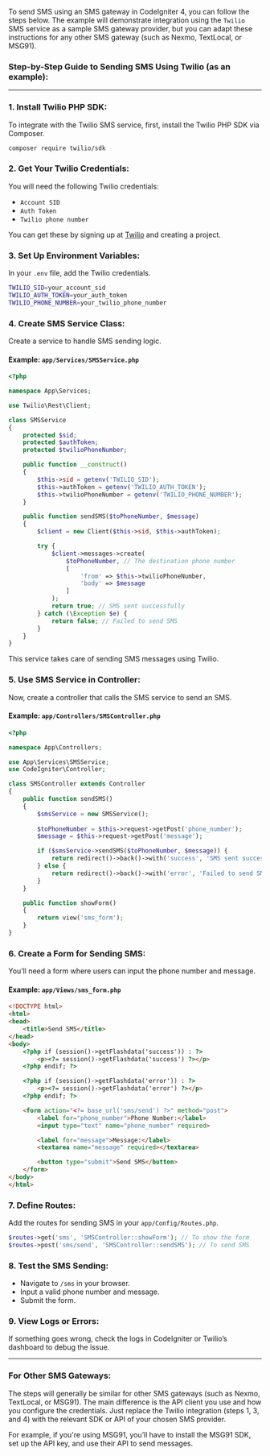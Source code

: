 To send SMS using an SMS gateway in CodeIgniter 4, you can follow the steps below. The example will demonstrate integration using the `Twilio` SMS service as a sample SMS gateway provider, but you can adapt these instructions for any other SMS gateway (such as Nexmo, TextLocal, or MSG91).

### Step-by-Step Guide to Sending SMS Using Twilio (as an example):

---

### 1. **Install Twilio PHP SDK**:

To integrate with the Twilio SMS service, first, install the Twilio PHP SDK via Composer.

```bash
composer require twilio/sdk
```

### 2. **Get Your Twilio Credentials**:

You will need the following Twilio credentials:
- `Account SID`
- `Auth Token`
- `Twilio phone number`

You can get these by signing up at [Twilio](https://www.twilio.com/try-twilio) and creating a project.

### 3. **Set Up Environment Variables**:

In your `.env` file, add the Twilio credentials.

```bash
TWILIO_SID=your_account_sid
TWILIO_AUTH_TOKEN=your_auth_token
TWILIO_PHONE_NUMBER=your_twilio_phone_number
```

### 4. **Create SMS Service Class**:

Create a service to handle SMS sending logic.

#### Example: `app/Services/SMSService.php`

```php
<?php

namespace App\Services;

use Twilio\Rest\Client;

class SMSService
{
    protected $sid;
    protected $authToken;
    protected $twilioPhoneNumber;

    public function __construct()
    {
        $this->sid = getenv('TWILIO_SID');
        $this->authToken = getenv('TWILIO_AUTH_TOKEN');
        $this->twilioPhoneNumber = getenv('TWILIO_PHONE_NUMBER');
    }

    public function sendSMS($toPhoneNumber, $message)
    {
        $client = new Client($this->sid, $this->authToken);

        try {
            $client->messages->create(
                $toPhoneNumber, // The destination phone number
                [
                    'from' => $this->twilioPhoneNumber,
                    'body' => $message
                ]
            );
            return true; // SMS sent successfully
        } catch (\Exception $e) {
            return false; // Failed to send SMS
        }
    }
}
```

This service takes care of sending SMS messages using Twilio.

### 5. **Use SMS Service in Controller**:

Now, create a controller that calls the SMS service to send an SMS.

#### Example: `app/Controllers/SMSController.php`

```php
<?php

namespace App\Controllers;

use App\Services\SMSService;
use CodeIgniter\Controller;

class SMSController extends Controller
{
    public function sendSMS()
    {
        $smsService = new SMSService();
        
        $toPhoneNumber = $this->request->getPost('phone_number');
        $message = $this->request->getPost('message');

        if ($smsService->sendSMS($toPhoneNumber, $message)) {
            return redirect()->back()->with('success', 'SMS sent successfully!');
        } else {
            return redirect()->back()->with('error', 'Failed to send SMS.');
        }
    }

    public function showForm()
    {
        return view('sms_form');
    }
}
```

### 6. **Create a Form for Sending SMS**:

You’ll need a form where users can input the phone number and message.

#### Example: `app/Views/sms_form.php`

```html
<!DOCTYPE html>
<html>
<head>
    <title>Send SMS</title>
</head>
<body>
    <?php if (session()->getFlashdata('success')) : ?>
        <p><?= session()->getFlashdata('success') ?></p>
    <?php endif; ?>

    <?php if (session()->getFlashdata('error')) : ?>
        <p><?= session()->getFlashdata('error') ?></p>
    <?php endif; ?>

    <form action="<?= base_url('sms/send') ?>" method="post">
        <label for="phone_number">Phone Number:</label>
        <input type="text" name="phone_number" required>

        <label for="message">Message:</label>
        <textarea name="message" required></textarea>

        <button type="submit">Send SMS</button>
    </form>
</body>
</html>
```

### 7. **Define Routes**:

Add the routes for sending SMS in your `app/Config/Routes.php`.

```php
$routes->get('sms', 'SMSController::showForm'); // To show the form
$routes->post('sms/send', 'SMSController::sendSMS'); // To send SMS
```

### 8. **Test the SMS Sending**:

- Navigate to `/sms` in your browser.
- Input a valid phone number and message.
- Submit the form.

### 9. **View Logs or Errors**:

If something goes wrong, check the logs in CodeIgniter or Twilio’s dashboard to debug the issue.

---

### For Other SMS Gateways:

The steps will generally be similar for other SMS gateways (such as Nexmo, TextLocal, or MSG91). The main difference is the API client you use and how you configure the credentials. Just replace the Twilio integration (steps 1, 3, and 4) with the relevant SDK or API of your chosen SMS provider.

For example, if you're using MSG91, you’ll have to install the MSG91 SDK, set up the API key, and use their API to send messages.